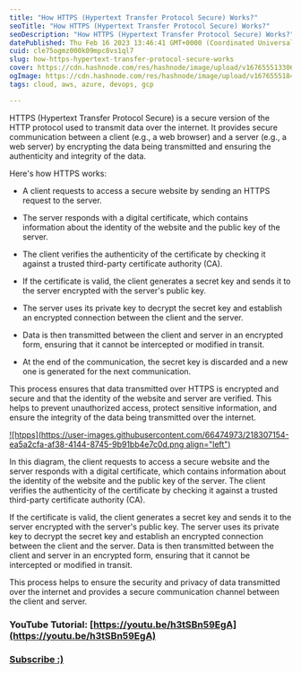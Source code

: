 ```yaml
---
title: "How HTTPS (Hypertext Transfer Protocol Secure) Works?"
seoTitle: "How HTTPS (Hypertext Transfer Protocol Secure) Works?"
seoDescription: "How HTTPS (Hypertext Transfer Protocol Secure) Works?"
datePublished: Thu Feb 16 2023 13:46:41 GMT+0000 (Coordinated Universal Time)
cuid: cle75ogmz000k09mpc8vs1ql7
slug: how-https-hypertext-transfer-protocol-secure-works
cover: https://cdn.hashnode.com/res/hashnode/image/upload/v1676555133062/b676929b-a0ee-4dd6-aeaf-6616a2bd879b.png
ogImage: https://cdn.hashnode.com/res/hashnode/image/upload/v1676555184233/08ce4c66-866e-42b8-8123-caf305c08d85.png
tags: cloud, aws, azure, devops, gcp

---
```


HTTPS (Hypertext Transfer Protocol Secure) is a secure version of the HTTP protocol used to transmit data over the internet. It provides secure communication between a client (e.g., a web browser) and a server (e.g., a web server) by encrypting the data being transmitted and ensuring the authenticity and integrity of the data.

Here's how HTTPS works:

* A client requests to access a secure website by sending an HTTPS request to the server.
    
* The server responds with a digital certificate, which contains information about the identity of the website and the public key of the server.
    
* The client verifies the authenticity of the certificate by checking it against a trusted third-party certificate authority (CA).
    
* If the certificate is valid, the client generates a secret key and sends it to the server encrypted with the server's public key.
    
* The server uses its private key to decrypt the secret key and establish an encrypted connection between the client and the server.
    
* Data is then transmitted between the client and server in an encrypted form, ensuring that it cannot be intercepted or modified in transit.
    
* At the end of the communication, the secret key is discarded and a new one is generated for the next communication.
    

This process ensures that data transmitted over HTTPS is encrypted and secure and that the identity of the website and server are verified. This helps to prevent unauthorized access, protect sensitive information, and ensure the integrity of the data being transmitted over the internet.

[![htpps](https://user-images.githubusercontent.com/66474973/218307154-ea5a2cfa-af38-4144-8745-9b91bb4e7c0d.png align="left")](https://user-images.githubusercontent.com/66474973/218307154-ea5a2cfa-af38-4144-8745-9b91bb4e7c0d.png)

In this diagram, the client requests to access a secure website and the server responds with a digital certificate, which contains information about the identity of the website and the public key of the server. The client verifies the authenticity of the certificate by checking it against a trusted third-party certificate authority (CA).

If the certificate is valid, the client generates a secret key and sends it to the server encrypted with the server's public key. The server uses its private key to decrypt the secret key and establish an encrypted connection between the client and the server. Data is then transmitted between the client and server in an encrypted form, ensuring that it cannot be intercepted or modified in transit.

This process helps to ensure the security and privacy of data transmitted over the internet and provides a secure communication channel between the client and server.

### **YouTube Tutorial:** [https://youtu.be/h3tSBn59EgA](https://youtu.be/h3tSBn59EgA)

### [**Subscribe :)**](https://www.youtube.com/@amonkincloud/)